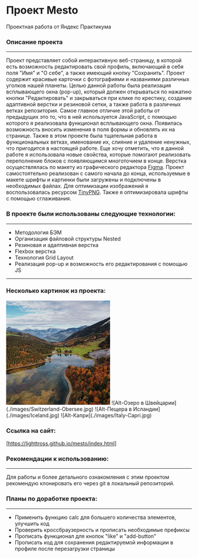 # **Проект Mesto**
Проектная работа от Яндекс Практикума

### Описание проекта
--------------------
Проект представляет собой интерактивную веб-страницу, в которой есть возможность редактировать свой профиль, включающий в себя поля "Имя" и "О себе", а также имеющий кнопку "Сохранить". Проект содержит красивые карточки с фотографиями и названиями различных уголков нашей планеты.
Целью данной работы была реализация всплывающего окна (pop-up), который должен открываться по нажатию кнопки "Редактировать" и закрываться при клике по крестику, создание адаптивной верстки и резиновой сетки, а также работа в различных ветках репозитория. Самое главное отличие этой работы от предыдущих это то, что в ней используется JavaScript, с помощью которого я реализовала функционал всплывающего окна. Появилась возможность вносить изменения в поля формы и обновлять их на странице. Также в этом проекте была тщательная работа в функциональных ветках, именование их, слияние и удаление ненужных, что пригодится в настоящей работе. Еще хочу отметить, что в данной работе я использовала новые свойства, которые помогают реализовать переполнение блоков с появляющимся многоточием в конце. Верстка осуществлялась по макету из графического редактора [Figma](https://www.figma.com/file/2cn9N9jSkmxD84oJik7xL7/JavaScript.-Sprint-4?node-id=0%3A1). Проект самостоятельно реализован с самого начала до конца, используемые в макете шрифты и картинки были загружены и подключены в необходимых файлах. Для оптимизации изображений я воспользовалась ресурсом [TinyPNG](https://tinypng.com/). Также я оптимизировала шрифты с помощью сглаживания.

### В проекте были использованы следующие технологии:
-----------------------------------------------------
* Методология БЭМ
* Организация файловой структуры Nested
* Резиновая и адаптивная верстка
* Flexbox верстка
* Технология Grid Layout
* Реализация pop-up и возможность его редактирования с помощью JS
-----------------------------------------------------------------
### Несколько картинок из проекта:

<img src="./images/Switzerland-Obersee.jpg" width="282" height="282">
![Alt-Озеро в Швейцарии](./images/Switzerland-Obersee.jpg)
![Alt-Пещера в Исландии](./images/Iceland.jpg)
![Alt-Капри](./images/Italy-Capri.jpg)

### Ссылка на сайт:
[https://lighttross.github.io/mesto/index.html]

### Рекомендации к использованию:
---------------------------------
Для работы и более детального ознакомления с этим проектом рекомендую клонировать его через git в локальный репозиторий.

### Планы по доработке проекта:
-------------------------------
* Применить функцию calc для большего количества элементов, улучшить код
* Проверить кроссбраузерность и прописать необходимые префиксы
* Прописать функционал для кнопок "like" и "add-button"
* Прописать код для сохранения редактируемой информации в профиле после перезагрузки страницы

